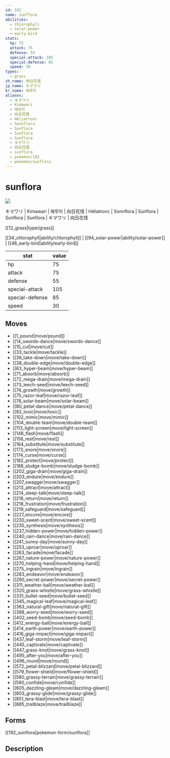 ```yaml
---
id: 192
name: sunflora
abilities:
  - chlorophyll
  - solar-power
  - early-bird
stats:
  hp: 75
  attack: 75
  defense: 55
  special-attack: 105
  special-defense: 85
  speed: 30
types:
  - grass
zh_name: 向日花怪
jp_name: キマワリ
kr_name: 해루미
aliases:
  - キマワリ
  - Kimawari
  - 해루미
  - 向日花怪
  - Héliatronc
  - Sonnflora
  - Sunflora
  - Sunflora
  - Sunflora
  - キマワリ
  - 向日花怪
  - sunflora
  - pokemon/192
  - pokemon/sunflora
---
```

# sunflora

![](https://raw.githubusercontent.com/PokeAPI/sprites/master/sprites/pokemon/192.png)

キマワリ | Kimawari | 해루미 | 向日花怪 | Héliatronc | Sonnflora | Sunflora | Sunflora | Sunflora | キマワリ | 向日花怪

[[12_grass|type/grass]]

[[34_chlorophyll|ability/chlorophyll]] | [[94_solar-power|ability/solar-power]] | [[48_early-bird|ability/early-bird]]

|stat|value|
|---|---|
|hp|75|
|attack|75|
|defense|55|
|special-attack|105|
|special-defense|85|
|speed|30|


## Moves

- [[1_pound|move/pound]]
- [[14_swords-dance|move/swords-dance]]
- [[15_cut|move/cut]]
- [[33_tackle|move/tackle]]
- [[36_take-down|move/take-down]]
- [[38_double-edge|move/double-edge]]
- [[63_hyper-beam|move/hyper-beam]]
- [[71_absorb|move/absorb]]
- [[72_mega-drain|move/mega-drain]]
- [[73_leech-seed|move/leech-seed]]
- [[74_growth|move/growth]]
- [[75_razor-leaf|move/razor-leaf]]
- [[76_solar-beam|move/solar-beam]]
- [[80_petal-dance|move/petal-dance]]
- [[92_toxic|move/toxic]]
- [[102_mimic|move/mimic]]
- [[104_double-team|move/double-team]]
- [[113_light-screen|move/light-screen]]
- [[148_flash|move/flash]]
- [[156_rest|move/rest]]
- [[164_substitute|move/substitute]]
- [[173_snore|move/snore]]
- [[174_curse|move/curse]]
- [[182_protect|move/protect]]
- [[188_sludge-bomb|move/sludge-bomb]]
- [[202_giga-drain|move/giga-drain]]
- [[203_endure|move/endure]]
- [[207_swagger|move/swagger]]
- [[213_attract|move/attract]]
- [[214_sleep-talk|move/sleep-talk]]
- [[216_return|move/return]]
- [[218_frustration|move/frustration]]
- [[219_safeguard|move/safeguard]]
- [[227_encore|move/encore]]
- [[230_sweet-scent|move/sweet-scent]]
- [[235_synthesis|move/synthesis]]
- [[237_hidden-power|move/hidden-power]]
- [[240_rain-dance|move/rain-dance]]
- [[241_sunny-day|move/sunny-day]]
- [[253_uproar|move/uproar]]
- [[263_facade|move/facade]]
- [[267_nature-power|move/nature-power]]
- [[270_helping-hand|move/helping-hand]]
- [[275_ingrain|move/ingrain]]
- [[283_endeavor|move/endeavor]]
- [[290_secret-power|move/secret-power]]
- [[311_weather-ball|move/weather-ball]]
- [[320_grass-whistle|move/grass-whistle]]
- [[331_bullet-seed|move/bullet-seed]]
- [[345_magical-leaf|move/magical-leaf]]
- [[363_natural-gift|move/natural-gift]]
- [[388_worry-seed|move/worry-seed]]
- [[402_seed-bomb|move/seed-bomb]]
- [[412_energy-ball|move/energy-ball]]
- [[414_earth-power|move/earth-power]]
- [[416_giga-impact|move/giga-impact]]
- [[437_leaf-storm|move/leaf-storm]]
- [[445_captivate|move/captivate]]
- [[447_grass-knot|move/grass-knot]]
- [[495_after-you|move/after-you]]
- [[496_round|move/round]]
- [[572_petal-blizzard|move/petal-blizzard]]
- [[579_flower-shield|move/flower-shield]]
- [[580_grassy-terrain|move/grassy-terrain]]
- [[590_confide|move/confide]]
- [[605_dazzling-gleam|move/dazzling-gleam]]
- [[803_grassy-glide|move/grassy-glide]]
- [[851_tera-blast|move/tera-blast]]
- [[885_trailblaze|move/trailblaze]]

## Forms



[[192_sunflora|pokemon-form/sunflora]]

## Description



